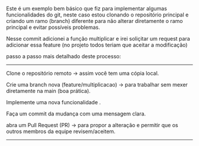 Este é um exemplo bem básico que fiz para implementar algumas funcionalidades do git, neste caso estou clonando o repositório principal e criando um ramo (branch) diferente para não alterar diretamente o ramo principal e evitar possíveis problemas.

Nesse commit adicionei a função multiplicar e irei soliçitar um request  para adicionar essa feature (no projeto todos teriam que aceitar a modificação)

passo a passo mais detalhado deste processo:

------
Clone o repositório remoto → assim você tem uma cópia local.

Crie uma branch nova (feature/multiplicacao) → para trabalhar sem mexer diretamente na main (boa prática).

Implemente uma nova funcionalidade .

Faça um commit da mudança com uma mensagem clara.

abra um Pull Request (PR) → para propor a alteração e permitir que os outros membros da equipe revisem/aceitem.

------